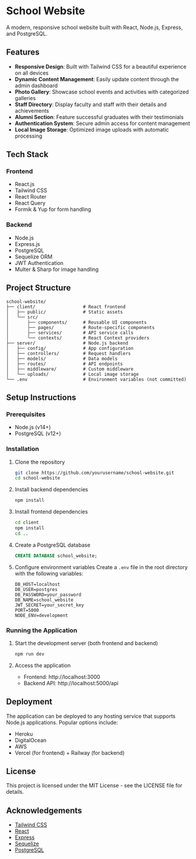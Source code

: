 # School Website

A modern, responsive school website built with React, Node.js, Express, and PostgreSQL.

## Features

- **Responsive Design**: Built with Tailwind CSS for a beautiful experience on all devices
- **Dynamic Content Management**: Easily update content through the admin dashboard
- **Photo Gallery**: Showcase school events and activities with categorized galleries
- **Staff Directory**: Display faculty and staff with their details and achievements
- **Alumni Section**: Feature successful graduates with their testimonials
- **Authentication System**: Secure admin access for content management
- **Local Image Storage**: Optimized image uploads with automatic processing

## Tech Stack

### Frontend
- React.js
- Tailwind CSS
- React Router
- React Query
- Formik & Yup for form handling

### Backend
- Node.js
- Express.js
- PostgreSQL
- Sequelize ORM
- JWT Authentication
- Multer & Sharp for image handling

## Project Structure

```
school-website/
├── client/                  # React frontend
│   ├── public/              # Static assets
│   └── src/
│       ├── components/      # Reusable UI components
│       ├── pages/           # Route-specific components
│       ├── services/        # API service calls
│       └── contexts/        # React Context providers
├── server/                  # Node.js backend
│   ├── config/              # App configuration
│   ├── controllers/         # Request handlers
│   ├── models/              # Data models
│   ├── routes/              # API endpoints
│   ├── middleware/          # Custom middleware
│   └── uploads/             # Local image storage
└── .env                     # Environment variables (not committed)
```

## Setup Instructions

### Prerequisites
- Node.js (v14+)
- PostgreSQL (v12+)

### Installation

1. Clone the repository
   ```bash
   git clone https://github.com/yourusername/school-website.git
   cd school-website
   ```

2. Install backend dependencies
   ```bash
   npm install
   ```

3. Install frontend dependencies
   ```bash
   cd client
   npm install
   cd ..
   ```

4. Create a PostgreSQL database
   ```sql
   CREATE DATABASE school_website;
   ```

5. Configure environment variables
   Create a `.env` file in the root directory with the following variables:
   ```
   DB_HOST=localhost
   DB_USER=postgres
   DB_PASSWORD=your_password
   DB_NAME=school_website
   JWT_SECRET=your_secret_key
   PORT=5000
   NODE_ENV=development
   ```

### Running the Application

1. Start the development server (both frontend and backend)
   ```bash
   npm run dev
   ```

2. Access the application
   - Frontend: http://localhost:3000
   - Backend API: http://localhost:5000/api

## Deployment

The application can be deployed to any hosting service that supports Node.js applications. Popular options include:

- Heroku
- DigitalOcean
- AWS
- Vercel (for frontend) + Railway (for backend)

## License

This project is licensed under the MIT License - see the LICENSE file for details.

## Acknowledgements

- [Tailwind CSS](https://tailwindcss.com/)
- [React](https://reactjs.org/)
- [Express](https://expressjs.com/)
- [Sequelize](https://sequelize.org/)
- [PostgreSQL](https://www.postgresql.org/)
